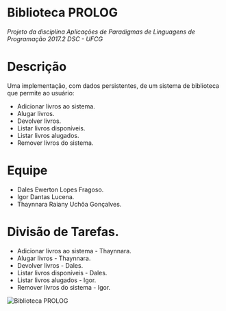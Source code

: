 ﻿# Biblioteca PROLOG

*Projeto da disciplina Aplicações de Paradigmas de Linguagens de Programação*
*2017.2*
*DSC - UFCG*

# Descrição

Uma implementação, com dados persistentes, de um sistema de biblioteca que permite ao usuário:

* Adicionar livros ao sistema.
* Alugar livros.
* Devolver livros.
* Listar livros disponíveis.
* Listar livros alugados.
* Remover livros do sistema.

# Equipe

* Dales Ewerton Lopes Fragoso.
* Igor Dantas Lucena.
* Thaynnara Raiany Uchôa Gonçalves.

# Divisão de Tarefas.

* Adicionar livros ao sistema - Thaynnara.
* Alugar livros - Thaynnara.
* Devolver livros - Dales.
* Listar livros disponíveis - Dales.
* Listar livros alugados - Igor.
* Remover livros do sistema - Igor.


![Biblioteca PROLOG](https://img.huffingtonpost.com/asset/584f12ec1200009509eeee90.jpeg?cache=f8uy89jduk&ops=scalefit_720_noupscale)

